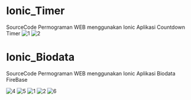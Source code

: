 # Ionic_Timer
SourceCode Permograman WEB menggunakan Ionic Aplikasi Countdown Timer
![1](https://user-images.githubusercontent.com/44075596/86879598-864eb300-c115-11ea-8f0c-b13cb35450ad.PNG)
![2](https://user-images.githubusercontent.com/44075596/86879604-88187680-c115-11ea-9ae8-4e7be409327f.PNG)

# Ionic_Biodata
SourceCode Permograman WEB menggunakan Ionic Aplikasi Biodata FireBase

![4](https://user-images.githubusercontent.com/44075596/86879895-15f46180-c116-11ea-8e76-913dc9081d41.PNG)
![5](https://user-images.githubusercontent.com/44075596/86879901-17258e80-c116-11ea-8bff-a3c4b9f001bb.PNG)
![1](https://user-images.githubusercontent.com/44075596/86879904-17be2500-c116-11ea-9fbd-e83eab56bf1c.PNG)
![2](https://user-images.githubusercontent.com/44075596/86879907-18ef5200-c116-11ea-87aa-1940c1fed24a.PNG)
![6](https://user-images.githubusercontent.com/44075596/86879982-3a503e00-c116-11ea-91f2-17f7154f55ff.PNG)







